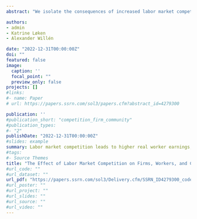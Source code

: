 ```yaml
---
abstract: "We isolate the consequences of increased labor market competition on the entire ecosystem of local communities using unique features of the Scandinavian labor market. A shock to labor mobility from Sweden to Norway caused a substantial increase in labor competition for Swedish firms on the border with Norway. Using individual-level register data linked across the two countries, we show that Swedish firms respond by raising worker wages relative to productivity and reducing their workforces. A compositional change in the workforce results in a drop in the average quality of workers, generating a decline in firm value added and a higher risk of firm exit. The negative effects on firms spill over to the local communities, which experience population flight, declining business activity, increased inequality, and changing political sentiments. These effects persist for at least a decade after the initial shock. We conclude that changes to workers' outside options can have a dramatic and persistent effect on local communities and send ripples across all segments of society, even in countries with automatic stabilizers specifically designed to blunt the impact of local shocks."

authors:
- admin
- Katrine Løken
- Alexander Willén

date: "2022-12-31T00:00:00Z"
doi: ""
featured: false
image:
  caption: ''
  focal_point: ""
  preview_only: false
projects: []
#links:
#- name: Paper
# url: https://papers.ssrn.com/sol3/papers.cfm?abstract_id=4279300

publication: ''
#publication_short: "competition_firm_community"
#publication_types:
#- "2"
publishDate: "2022-12-31T00:00:00Z"
#slides: example
summary: Labor market competition leads to higher real worker earnings, lower firm productivity, firm closer, greater inequality, population loss, and changes in political sentiments in communities affected by it.
#tags:
#- Source Themes
title: "The Effect of Labor Market Competition on Firms, Workers, and Communities"
#url_code: ""
#url_dataset: ""
url_pdf: "https://papers.ssrn.com/sol3/Delivery.cfm/SSRN_ID4279300_code1391513.pdf?abstractid=4279300&mirid=1&type=2"
#url_poster: ""
#url_project: ""
#url_slides: ""
#url_source: ""
#url_video: ""
---
```

